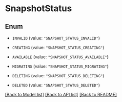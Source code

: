 # SnapshotStatus

## Enum


* `INVALID` (value: `"SNAPSHOT_STATUS_INVALID"`)

* `CREATING` (value: `"SNAPSHOT_STATUS_CREATING"`)

* `AVAILABLE` (value: `"SNAPSHOT_STATUS_AVAILABLE"`)

* `MIGRATING` (value: `"SNAPSHOT_STATUS_MIGRATING"`)

* `DELETING` (value: `"SNAPSHOT_STATUS_DELETING"`)

* `DELETED` (value: `"SNAPSHOT_STATUS_DELETED"`)


[[Back to Model list]](../README.md#documentation-for-models) [[Back to API list]](../README.md#documentation-for-api-endpoints) [[Back to README]](../README.md)


